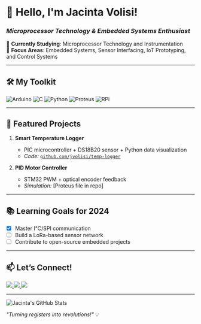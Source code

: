 # 👋 Hello, I'm Jacinta Volisi!  
### *Microprocessor Technology & Embedded Systems Enthusiast*  

🔬 **Currently Studying**: Microprocessor Technology and Instrumentation  
🎯 **Focus Areas**: Embedded Systems, Sensor Interfacing, IoT Prototyping, and Control Systems  

---

## 🛠 **My Toolkit**  
<p align="left">  
  <img src="https://img.shields.io/badge/Arduino-00979D?logo=arduino&logoColor=white" alt="Arduino">  
  <img src="https://img.shields.io/badge/C-00599C?logo=c&logoColor=white" alt="C">  
  <img src="https://img.shields.io/badge/Python-3776AB?logo=python&logoColor=white" alt="Python">  
  <img src="https://img.shields.io/badge/Proteus-1E90FF?logo=proteus&logoColor=white" alt="Proteus">  
  <img src="https://img.shields.io/badge/Raspberry%20Pi-A22846?logo=raspberry-pi&logoColor=white" alt="RPi">  
</p>  

---

## 🌟 **Featured Projects**  
1. **Smart Temperature Logger**  
   - PIC microcontroller + DS18B20 sensor + Python data visualization  
   - *Code:* [`github.com/jvolisi/temp-logger`](https://github.com/jvolisi/temp-logger)  

2. **PID Motor Controller**  
   - STM32 PWM + optical encoder feedback  
   - *Simulation:* [Proteus file in repo]  

---

## 📚 **Learning Goals for 2024**  
- [x] Master I²C/SPI communication  
- [ ] Build a LoRa-based sensor network  
- [ ] Contribute to open-source embedded projects  

---

## 📫 **Let’s Connect!**  
<p align="left">  
  <a href="mailto:your-email@example.com">  
    <img src="https://img.shields.io/badge/Email-D14836?logo=gmail&logoColor=white">  
  </a>  
  <a href="https://linkedin.com/in/your-profile">  
    <img src="https://img.shields.io/badge/LinkedIn-0077B5?logo=linkedin&logoColor=white">  
  </a>  
  <a href="https://twitter.com/your-handle">  
    <img src="https://img.shields.io/badge/Twitter-1DA1F2?logo=twitter&logoColor=white">  
  </a>  
</p>  

---

![Jacinta's GitHub Stats](https://github-readme-stats.vercel.app/api?username=jvolisi&show_icons=true&theme=radical)  

*"Turning registers into revolutions!"* 💡  
